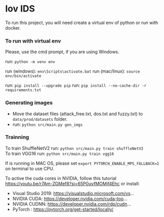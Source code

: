 # Iov IDS

To run this project, you will need create a virtual env of python or run with docker.

### To run with virtual env

Please, use the cmd prompt, if you are using Windows.

run: `python -m venv env`

run (windows): `env\Scripts\activate.bat`
run (mac/linux): `source env/bin/activate`

run: `pip install --upgrade pip`
run: `pip install --no-cache-dir -r requirements.txt`

### Generating images

- Move the dataset files (attack_free.txt, dos.txt and fuzzy.txt) to `data/prod/datasets` folder.
- run: `python src/main.py gen_imgs`

### Trainning

To train ShuffleNetV2 run: `python src/main.py train shuffleNetV2`  
To train VGG16 run: `python src/main.py train vgg16`


If is running in MAC OS, please set `export PYTORCH_ENABLE_MPS_FALLBACK=1` on terminal to use CPU.

To active the cuda cores in NVIDIA, follow this tutorial https://youtu.be/r7Am-ZGMef8?si=65P0uvfMOMjf4Ehc or install:

- Visual Studio 2019: https://visualstudio.microsoft.com/vs...
- NVIDIA CUDA: https://developer.nvidia.com/cuda-too...
- NVIDIA CUDNN:  https://developer.nvidia.com/rdp/cudn...
- PyTorch : https://pytorch.org/get-started/locally/
